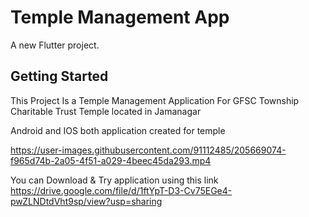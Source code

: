 # Temple Management App

A new Flutter project.

## Getting Started

This Project Is a Temple Management Application For GFSC Township Charitable Trust Temple located in Jamanagar

Android and IOS both application created for temple

https://user-images.githubusercontent.com/91112485/205669074-f965d74b-2a05-4f51-a029-4beec45da293.mp4

You can Download & Try application using this link
https://drive.google.com/file/d/1ftYpT-D3-Cv75EGe4-pwZLNDtdVht9sp/view?usp=sharing
